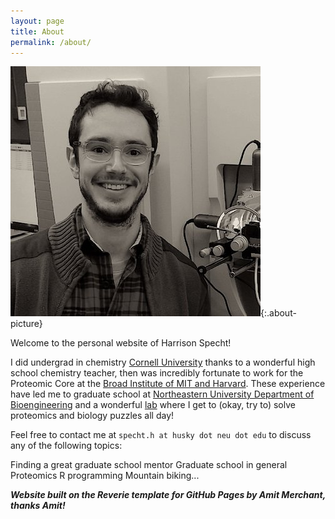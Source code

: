 ```yaml
---
layout: page
title: About
permalink: /about/
---
```


![about-picture](/images/image-hs.jpg){:.about-picture}

Welcome to the personal website of Harrison Specht!

I did undergrad in chemistry [Cornell University](http://www.cornell.edu) thanks to a wonderful high school chemistry teacher, then was incredibly fortunate to work for the Proteomic Core at the [Broad Institute of MIT and Harvard](https://www.broadinstitute.org). These experience have led me to graduate school at [Northeastern University Department of Bioengineering](http://www.bioe.neu.edu/) and a wonderful [lab](https://slavovlab.net/index.html) where I get to (okay, try to) solve proteomics and biology puzzles all day! 

Feel free to contact me at `specht.h at husky dot neu dot edu` to discuss any of the following topics: 

Finding a great graduate school mentor
Graduate school in general
Proteomics
R programming
Mountain biking... 


**_Website built on the Reverie template for GitHub Pages by Amit Merchant, thanks Amit!_**
